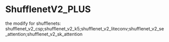# ShufflenetV2_PLUS
the modify for shufflenets: shufflenet_v2_csp;shufflenet_v2_k5;shufflenet_v2_liteconv;shufflenet_v2_se_attention;shufflenet_v2_sk_attention
